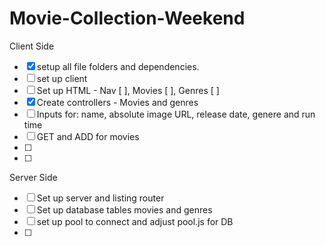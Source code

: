 # Movie-Collection-Weekend
Client Side
-[x] setup all file folders and dependencies.
-[ ] set up client
-[ ] Set up HTML - Nav [ ], Movies [ ], Genres [ ]
-[x] Create controllers - Movies and genres
-[ ] Inputs for: name, absolute image URL, release date, genere and run time
-[ ] GET and ADD for movies
-[ ]
-[ ]





Server Side 
-[ ] Set up server and listing router
-[ ] Set up database tables movies and genres
-[ ] set up pool to connect and adjust pool.js for DB
-[ ] 

